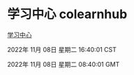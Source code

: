 # 学习中心 colearnhub
[学习中心](http://59.174.11.233:56308/colearnhub/)

2022年 11月 08日 星期二 16:40:01 CST

2022年 11月 08日 星期二 08:40:01 GMT
